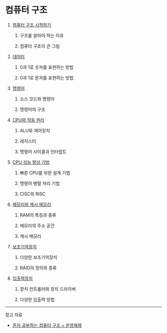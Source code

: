 # 컴퓨터 구조

1. [컴퓨터 구조 시작하기](./outline.md)
   
   1. 구조를 알아야 하는 이유
   
   2. 컴퓨터 구조의 큰 그림

2. [데이터](./data.md)
   
   1. 0과 1로 숫자를 표현하는 방법
   
   2. 0과 1로 문자를 표현하는 방법

3. [명령어](./instruction.md)
   
   1. 소스 코드와 명령어
   
   2. 명령어의 구조

4. [CPU와 작동 원리](./cpu.md)
   
   1. ALU와 제어장치
   
   2. 레지스터
   
   3. 명령어 사이클과 인터럽트

5. [CPU 성능 향상 기법](./cpu.md)
   
   1. 빠른 CPU를 위한 설계 기법
   
   2. 명령어 병렬 처리 기법
   
   3. CISC와 RISC

6. [메모리와 캐시 메모리](./main-memory.md)
   
   1. RAM의 특징과 종류
   
   2. 메모리의 주소 공간
   
   3. 캐시 메모리

7. [보조기억장치](./secondary-storage.md)
   
   1. 다양한 보조기억장치
   
   2. RAID의 정의와 종류

8. [입출력장치](./io-device.md)
   
   1. 장치 컨트롤러와 장치 드라이버
   
   2. 다양한 입출력 방법

---

참고 자료

- [혼자 공부하는 컴퓨터 구조 + 운영체제](../reference/ca-and-os.md)

